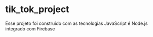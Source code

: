 # tik_tok_project
Esse projeto foi construído com as tecnologias JavaScript é Node.js integrado com Firebase
